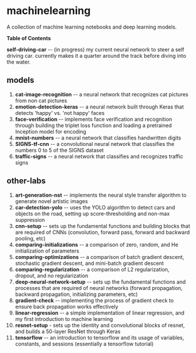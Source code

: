 # machinelearning

A collection of machine learning notebooks and deep learning models.

**Table of Contents**

**self-driving-car** -- (in progress) my current neural network to steer a self driving car. currently makes it a quarter around the track before diving into the water.

## models
1. **cat-image-recognition** -- a neural network that recognizes cat pictures from non cat pictures
2. **emotion-detection-keras** -- a neural network built through Keras that detects 'happy' vs. 'not happy' faces
3. **face-verification** -- implements face verification and recognition through building the triplet loss function and loading a pretrained Inception model for encoding
4. **mnist-numbers** -- a neural network that classifies handwritten digits
5. **SIGNS-tf-cnn** -- a convolutional neural network that classifies the numbers 0 to 5 of the SIGNS dataset
6. **traffic-signs** -- a neural network that classifies and recognizes traffic signs

## other-labs
1. **art-generation-nst** -- implements the neural style transfer algorithm to generate novel artistic images
2. **car-detection-yolo** -- uses the YOLO algorithm to detect cars and objects on the road, setting up score-thresholding and non-max suppression
3. **cnn-setup** -- sets up the fundamental functions and building blocks that are required of CNNs (convolution, forward pass, forward and backward pooling, etc)
4. **comparing-initializations** -- a comparison of zero, random, and He initialization of parameters
5. **comparing-optimizations** -- a comparison of batch gradient descent, stochastic gradient descent, and mini-batch gradient descent
6. **comparing-regularization** -- a comparison of L2 regularization, dropout, and no regularization
7. **deep-neural-network-setup** -- sets up the fundamental functions and processes that are required of neural networks (forward propagation, backward propagation, initializing parameters, etc)
8. **gradient-check** -- implementing the process of gradient check to ensure back propagation works effectively
9. **linear-regression** -- a simple implementation of linear regression, and my first introduction to machine learning
10. **resnet-setup** - sets up the identity and convolutional blocks of resnet, and builds a 50-layer ResNet through Keras
11. **tensorflow** -- an introduction to tensorflow and its usage of variables, constants, and sessions (essentially a tensorflow tutorial)